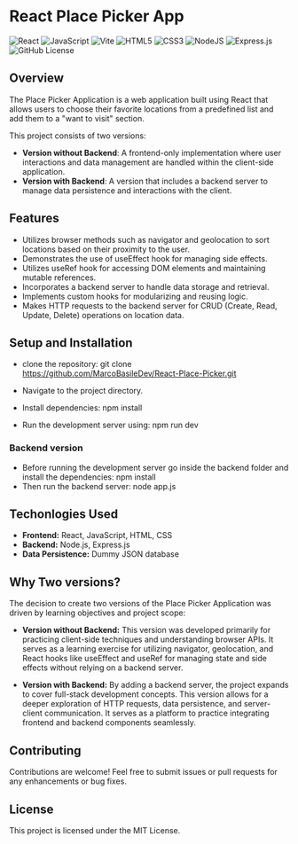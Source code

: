 # React Place Picker App

![React](https://img.shields.io/badge/react-%2320232a.svg?style=for-the-badge&logo=react&logoColor=%2361DAFB)
![JavaScript](https://img.shields.io/badge/javascript-%23323330.svg?style=for-the-badge&logo=javascript&logoColor=%23F7DF1E)
![Vite](https://img.shields.io/badge/vite-%23646CFF.svg?style=for-the-badge&logo=vite&logoColor=white)
![HTML5](https://img.shields.io/badge/html5-%23E34F26.svg?style=for-the-badge&logo=html5&logoColor=white)
![CSS3](https://img.shields.io/badge/css3-%231572B6.svg?style=for-the-badge&logo=css3&logoColor=white)
![NodeJS](https://img.shields.io/badge/node.js-6DA55F?style=for-the-badge&logo=node.js&logoColor=white)
![Express.js](https://img.shields.io/badge/express.js-%23404d59.svg?style=for-the-badge&logo=express&logoColor=%2361DAFB)
![GitHub License](https://img.shields.io/github/license/MarcoBasileDev/React-Place-Picker?style=for-the-badge)

## Overview

The Place Picker Application is a web application built using React that allows users to choose their favorite locations from a predefined list and add them to a "want to visit" section.

This project consists of two versions:

- **Version without Backend**: A frontend-only implementation where user interactions and data management are handled within the client-side application.
- **Version with Backend**: A version that includes a backend server to manage data persistence and interactions with the client.

## Features

- Utilizes browser methods such as navigator and geolocation to sort locations based on their proximity to the user.
- Demonstrates the use of useEffect hook for managing side effects.
- Utilizes useRef hook for accessing DOM elements and maintaining mutable references.
- Incorporates a backend server to handle data storage and retrieval.
- Implements custom hooks for modularizing and reusing logic.
- Makes HTTP requests to the backend server for CRUD (Create, Read, Update, Delete) operations on location data.

## Setup and Installation

- clone the repository: git clone https://github.com/MarcoBasileDev/React-Place-Picker.git

- Navigate to the project directory.
- Install dependencies: npm install
- Run the development server using: npm run dev

### Backend version

- Before running the development server go inside the backend folder and install the dependencies: npm install
- Then run the backend server: node app.js

## Techonlogies Used

- **Frontend:** React, JavaScript, HTML, CSS
- **Backend:** Node.js, Express.js
- **Data Persistence:** Dummy JSON database

## Why Two versions?

The decision to create two versions of the Place Picker Application was driven by learning objectives and project scope:

- **Version without Backend:** This version was developed primarily for practicing client-side techniques and understanding browser APIs. It serves as a learning exercise for utilizing navigator, geolocation, and React hooks like useEffect and useRef for managing state and side effects without relying on a backend server.

- **Version with Backend:** By adding a backend server, the project expands to cover full-stack development concepts. This version allows for a deeper exploration of HTTP requests, data persistence, and server-client communication. It serves as a platform to practice integrating frontend and backend components seamlessly.

## Contributing

Contributions are welcome! Feel free to submit issues or pull requests for any enhancements or bug fixes.

## License

This project is licensed under the MIT License.
